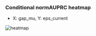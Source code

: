 ### Conditional normAUPRC heatmap

- X: gap_mu, Y: eps_current

![heatmap](/home/elicer/project_0814_2/results/20250815-082350/holdout/conditional_heatmap_gap_mu_vs_eps_current.png)
